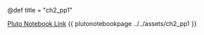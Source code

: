 @def title = "ch2_pp1"

[Pluto Notebook Link](https://github.com/stefanbringuier/QuantumComputingProblemsSolutions/tree/main/notebooks/ch2/ch2_pp1.jl)
{{ plutonotebookpage ../../assets/ch2_pp1 }}
